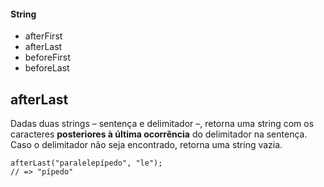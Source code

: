 #### String
* afterFirst
* afterLast
* beforeFirst
* beforeLast

## afterLast

Dadas duas strings – sentença e delimitador –, retorna uma string com os caracteres **posteriores à última ocorrência** do delimitador na sentença. Caso o delimitador não seja encontrado, retorna uma string vazia.

```
afterLast("paralelepípedo", "le");
// => "pípedo"
```
